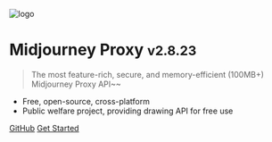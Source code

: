 ![logo](https://vip.123pan.cn/1816233029/8627755)

# Midjourney Proxy <small>v2.8.23</small>

> The most feature-rich, secure, and memory-efficient (100MB+) Midjourney Proxy API~~

- Free, open-source, cross-platform
- Public welfare project, providing drawing API for free use

[GitHub](https://github.com/trueai-org/midjourney-proxy)
[Get Started](#)